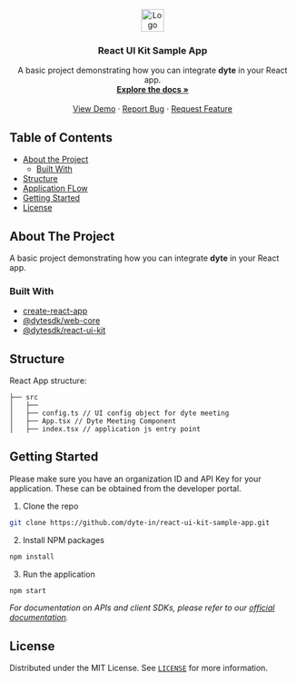 <!-- PROJECT LOGO -->
<p align="center">
  <a href="https://dyte.io">
    <img src="https://dyte-uploads.s3.ap-south-1.amazonaws.com/dyte-logo-dark.svg" alt="Logo" height="40">
  </a>

  <h3 align="center">React UI Kit Sample App</h3>

  <p align="center">
    A basic project demonstrating how you can integrate <b>dyte</b> in your React app.
    <br />
    <a href="https://docs.dyte.io"><strong>Explore the docs »</strong></a>
    <br />
    <br />
    <a href="https://dyte-react-sample.vercel.app">View Demo</a>
    ·
    <a href="https://github.com/dyte-in/react-sample-app/issues">Report Bug</a>
    ·
    <a href="https://github.com/dyte-in/react-sample-app/issues">Request Feature</a>
  </p>
</p>

<!-- TABLE OF CONTENTS -->

## Table of Contents

- [About the Project](#about-the-project)
  - [Built With](#built-with)
- [Structure](#structure)
- [Application FLow](#application-flow)
- [Getting Started](#getting-started)
- [License](#license)

<!-- ABOUT THE PROJECT -->

## About The Project

A basic project demonstrating how you can integrate **dyte** in your React app.

### Built With

- [create-react-app](https://github.com/facebook/create-react-app)
- [@dytesdk/web-core](https://www.npmjs.com/package/@dytesdk/web-core)
- [@dytesdk/react-ui-kit](https://www.npmjs.com/package/@dytesdk/react-ui-kit)

<!-- GETTING STARTED -->

## Structure

React App structure:

```
├── src
│   ├── 
│   ├── config.ts // UI config object for dyte meeting
│   ├── App.tsx // Dyte Meeting Component
│   ├── index.tsx // application js entry point
```

## Getting Started

Please make sure you have an organization ID and API Key for your application. These can be obtained from the developer portal.

1. Clone the repo

```sh
git clone https://github.com/dyte-in/react-ui-kit-sample-app.git
```

2. Install NPM packages

```sh
npm install
```

3. Run the application

```sh
npm start
```


<!-- You can use this example as a reference on how you can integrate your webapp with dyte. -->

_For documentation on APIs and client SDKs, please refer to our [official documentation](https://docs.dyte.io)._

<!-- LICENSE -->

## License

Distributed under the MIT License. See [`LICENSE`](./LICENSE) for more information.